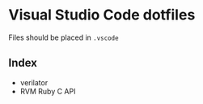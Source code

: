 # Visual Studio Code dotfiles

Files should be placed in `.vscode`

## Index

- verilator
- RVM Ruby C API
